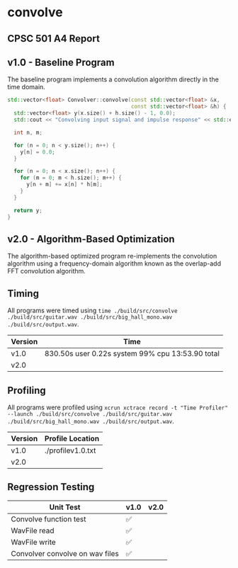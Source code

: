 # convolve

## CPSC 501 A4 Report

## v1.0 - Baseline Program

The baseline program implements a convolution algorithm directly in the time domain. 

```C++
std::vector<float> Convolver::convolve(const std::vector<float> &x,
                                       const std::vector<float> &h) {
  std::vector<float> y(x.size() + h.size() - 1, 0.0);
  std::cout << "Convolving input signal and impulse response" << std::endl;

  int n, m;

  for (n = 0; n < y.size(); n++) {
    y[n] = 0.0;
  }

  for (n = 0; n < x.size(); n++) {
    for (m = 0; m < h.size(); m++) {
      y[n + m] += x[n] * h[m];
    }
  }

  return y;
}
```

## v2.0 - Algorithm-Based Optimization

The algorithm-based optimized program re-implements the convolution algorithm using a frequency-domain algorithm known as the overlap-add FFT convolution algorithm.

## Timing

All programs were timed using `time ./build/src/convolve ./build/src/guitar.wav ./build/src/big_hall_mono.wav ./build/src/output.wav`.

| Version | Time                                             |
| ------- | ------------------------------------------------ |
| v1.0    | 830.50s user 0.22s system 99% cpu 13:53.90 total |
| v2.0    |                                                  |

## Profiling

All programs were profiled using `xcrun xctrace record -t "Time Profiler" --launch ./build/src/convolve ./build/src/guitar.wav ./build/src/big_hall_mono.wav ./build/src/output.wav`.

| Version | Profile Location  |
| ------- | ----------------- |
| v1.0    | ./profilev1.0.txt |
| v2.0    |                   |

## Regression Testing

| Unit Test                       | v1.0 | v2.0 |
| ------------------------------- | ---- | ---- |
| Convolve function test          | ✅    |      |
| WavFile read                    | ✅    |      |
| WavFile write                   | ✅    |      |
| Convolver convolve on wav files | ✅    |      |